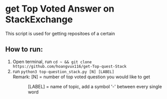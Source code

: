 # get Top Voted Answer on StackExchange
This script is used for getting repositoes of a certain 

## How to run:
1. Open terminal, run ```cd ~ && git clone https://github.com/hoangvux116/get-Top-quest-Stack```
2. run ```python3 top-question_stack.py [N] [LABEL]```<br>
Remark: [N] = number of top voted question you would like to get <br><ul><ul>
	[LABEL] = name of topic, add a symbol '-' between every single word
